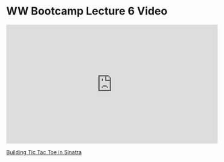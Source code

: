 # WW Bootcamp Lecture 6 Video

<iframe width="560" height="315" src="https://www.youtube.com/embed/JB1I2xp-HzQ?rel=0&modestbranding=1" frameborder="0" allowfullscreen></iframe><p><a href="https://youtu.be/JB1I2xp-HzQ">Building Tic Tac Toe in Sinatra</a></p>
